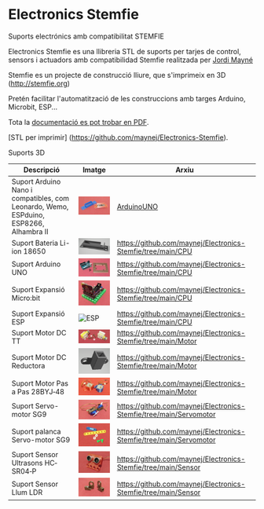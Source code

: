 # Electronics Stemfie

Suports electrónics amb compatibilitat STEMFIE

Electronics Stemfie es una llibreria STL de suports per tarjes de control, sensors i actuadors 
amb compatibilidad Stemfie realitzada per [Jordi Mayné](https://github.com/maynej) 

Stemfie es un projecte de construcció lliure, que s'imprimeix en 3D (http://stemfie.org) 

Pretén facilitar l'automatització de les construccions amb targes Arduino, Microbit, ESP...

Tota la [documentació es pot trobar en PDF](https://github.com/maynej/Electronics-Stemfie/tree/main/Doc).

[STL per imprimir] (https://github.com/maynej/Electronics-Stemfie).

Suports 3D
  
Descripció         | Imatge          | Arxiu         
------------- | ------------- | ------------- 
Suport Arduino Nano i compatibles, com Leonardo, Wemo, ESPduino, ESP8266, Alhambra II|![ArduinoUNO](Imatges/ArduinoNano.png) | [ArduinoUNO](CPU/ArduinoNanoStemfie.stl)  
Suport Bateria Li-ion 18650|![18650](Imatges/18650.png) | https://github.com/maynej/Electronics-Stemfie/tree/main/CPU  
Suport Arduino UNO|![ArduinoUNO](Imatges/ArduinoUNO.png) | https://github.com/maynej/Electronics-Stemfie/tree/main/CPU 
Suport Expansió Micro:bit|![Microbit](/Imatges/Microbit.png) | https://github.com/maynej/Electronics-Stemfie/tree/main/CPU  
Suport Expansió ESP|![ESP](Imatges/ESP.png) | https://github.com/maynej/Electronics-Stemfie/tree/main/CPU  
Suport Motor DC TT|![Motor](Imatges/MotorTT.png) | https://github.com/maynej/Electronics-Stemfie/tree/main/Motor  
Suport Motor DC Reductora|![Motor](Imatges/MotorReductora.png) | https://github.com/maynej/Electronics-Stemfie/tree/main/Motor
Suport Motor Pas a Pas 28BYJ‐48|![Motor](Imatges/28BYJ-48.png) | https://github.com/maynej/Electronics-Stemfie/tree/main/Motor
Suport Servo-motor SG9|![Servo](Imatges/ServoMotor.png) | https://github.com/maynej/Electronics-Stemfie/tree/main/Servomotor
Suport palanca Servo-motor SG9|![Servo](Imatges/Adapter.png) | https://github.com/maynej/Electronics-Stemfie/tree/main/Servomotor
Suport Sensor Ultrasons HC‐SR04‐P|![Sensor](Imatges/SensorDistancia.png) | https://github.com/maynej/Electronics-Stemfie/tree/main/Sensor 
Suport Sensor Llum LDR|![Sensor](Imatges/LDR.png) | https://github.com/maynej/Electronics-Stemfie/tree/main/Sensor 



